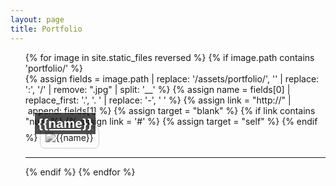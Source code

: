 ```yaml
---
layout: page
title: Portfolio
---
```

<style>
h2, h2 a {
  font-family: 'Ubuntu', sans-serif; 
}
li {
  position: relative;
  list-style: none; 
}
li h2 {
  position: absolute;
  bottom: 20px; 
  border-top: 1px solid #fff;
  padding: 5px;
  left: 15px;
  z-index: 10;
  background: rgba(0,0,0,0.7);
}
li h2 a {
  color: #fff;
}
li img {
  z-index:1;
}
img {
  padding: 8px;
  border: 1px solid #ccc;
  border-radius: 8px;
  filter:grayscale(100%); 
  -webkit-filter: grayscale(100%);
}
</style>

<ul>
{% for image in site.static_files reversed %}
    {% if image.path contains 'portfolio/' %}
<li>
  {% assign fields = image.path | replace: '/assets/portfolio/', '' | replace: ':', '/' | remove: ".jpg" | split: '__' %}
  {% assign name = fields[0] | replace_first: '.', '. ' | replace: '-', ' ' %}
  {% assign link = "http://" | append: fields[1] %}
  {% assign target = "blank" %}
  {% if link contains "null" %}
    {% assign link = '#' %}
    {% assign target = "self" %}
  {% endif %}
  <h2><a href="{{link}}" target="_{{target}}">{{name}}</a></h2>
  <img src="{{ site.baseurl }}{{ image.path }}" alt="{{name}}" />
  <hr>
</li>
    {% endif %}
{% endfor %}
</ul>
